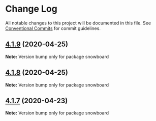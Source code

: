 # Change Log

All notable changes to this project will be documented in this file.
See [Conventional Commits](https://conventionalcommits.org) for commit guidelines.

## [4.1.9](https://github.com/bukalapak/snowboard/compare/snowboard@4.1.8...snowboard@4.1.9) (2020-04-25)

**Note:** Version bump only for package snowboard





## [4.1.8](https://github.com/bukalapak/snowboard/compare/snowboard@4.1.7...snowboard@4.1.8) (2020-04-25)

**Note:** Version bump only for package snowboard





## [4.1.7](https://github.com/bukalapak/snowboard/compare/snowboard@4.1.6...snowboard@4.1.7) (2020-04-23)

**Note:** Version bump only for package snowboard
